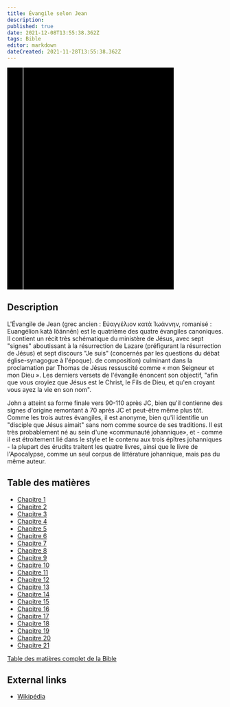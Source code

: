 ```yaml
---
title: Évangile selon Jean
description: 
published: true
date: 2021-12-08T13:55:38.362Z
tags: Bible
editor: markdown
dateCreated: 2021-11-28T13:55:38.362Z
---
```


<div class="urantiapedia-book-front urantiapedia-book-bible">
<svg xmlns="http://www.w3.org/2000/svg"
	width="102.6mm" height="136.8mm"
	viewBox="0 0 102.6 136.8" version="1.1">
	<g transform="translate(-7,-5)">
		<rect width="9.6" height="136.8" x="7" y="5" />
		<rect width="96.9" height="136.8" x="17" y="5" />
		<text style="font-size:5px" x="61" y="22">LA BIBLE</text>
		<text style="font-size:4px" x="61" y="125">French Louis Segond Bible, 1910</text>
		<text style="font-size:9px" x="61" y="60">Évangile selon Jean</text>
	</g>
</svg>
</div>

## Description


L'Évangile de Jean (grec ancien : Εὐαγγέλιον κατὰ Ἰωάννην, romanisé : Euangélion katà Iōánnēn) est le quatrième des quatre évangiles canoniques. Il contient un récit très schématique du ministère de Jésus, avec sept "signes" aboutissant à la résurrection de Lazare (préfigurant la résurrection de Jésus) et sept discours "Je suis" (concernés par les questions du débat église-synagogue à l'époque). de composition) culminant dans la proclamation par Thomas de Jésus ressuscité comme « mon Seigneur et mon Dieu ». Les derniers versets de l'évangile énoncent son objectif, "afin que vous croyiez que Jésus est le Christ, le Fils de Dieu, et qu'en croyant vous ayez la vie en son nom".

John a atteint sa forme finale vers 90-110 après JC, bien qu'il contienne des signes d'origine remontant à 70 après JC et peut-être même plus tôt. Comme les trois autres évangiles, il est anonyme, bien qu'il identifie un "disciple que Jésus aimait" sans nom comme source de ses traditions. Il est très probablement né au sein d'une «communauté johannique», et - comme il est étroitement lié dans le style et le contenu aux trois épîtres johanniques - la plupart des érudits traitent les quatre livres, ainsi que le livre de l'Apocalypse, comme un seul corpus de littérature johannique, mais pas du même auteur. 

## Table des matières

- [Chapitre 1](/fr/Bible/John/1)
- [Chapitre 2](/fr/Bible/John/2)
- [Chapitre 3](/fr/Bible/John/3)
- [Chapitre 4](/fr/Bible/John/4)
- [Chapitre 5](/fr/Bible/John/5)
- [Chapitre 6](/fr/Bible/John/6)
- [Chapitre 7](/fr/Bible/John/7)
- [Chapitre 8](/fr/Bible/John/8)
- [Chapitre 9](/fr/Bible/John/9)
- [Chapitre 10](/fr/Bible/John/10)
- [Chapitre 11](/fr/Bible/John/11)
- [Chapitre 12](/fr/Bible/John/12)
- [Chapitre 13](/fr/Bible/John/13)
- [Chapitre 14](/fr/Bible/John/14)
- [Chapitre 15](/fr/Bible/John/15)
- [Chapitre 16](/fr/Bible/John/16)
- [Chapitre 17](/fr/Bible/John/17)
- [Chapitre 18](/fr/Bible/John/18)
- [Chapitre 19](/fr/Bible/John/19)
- [Chapitre 20](/fr/Bible/John/20)
- [Chapitre 21](/fr/Bible/John/21)



[Table des matières complet de la Bible](/fr/index/bible)


## External links

- [Wikipédia](https://en.wikipedia.org/wiki/Gospel_of_John)